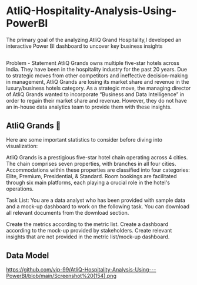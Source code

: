 # AtliQ-Hospitality-Analysis-Using-PowerBI


The primary goal of the analyzing AtliQ Grand Hospitality,I developed an interactive Power BI dashboard to uncover key business insights



## 
Problem - Statement
AtliQ Grands owns multiple five-star hotels across India. They have been in the hospitality industry for the past 20 years. Due to strategic moves from other competitors and ineffective decision-making in management, AtliQ Grands are losing its market share and revenue in the luxury/business hotels category. As a strategic move, the managing director of AtliQ Grands wanted to incorporate “Business and Data Intelligence” in order to regain their market share and revenue. However, they do not have an in-house data analytics team to provide them with these insights.

 
 ## AtliQ Grands 🏩
Here are some important statistics to consider before diving into visualization:

AtliQ Grands is a prestigious five-star hotel chain operating across 4 cities.
The chain comprises seven properties, with branches in all four cities.
Accommodations within these properties are classified into four categories: Elite, Premium, Presidential, & Standard.
Room bookings are facilitated through six main platforms, each playing a crucial role in the hotel's operations.






Task List:
You are a data analyst who has been provided with sample data and a mock-up dashboard to work on the following task. You can download all relevant documents from the download section.

Create the metrics according to the metric list.
Create a dashboard according to the mock-up provided by stakeholders.
Create relevant insights that are not provided in the metric list/mock-up dashboard.






## Data Model

https://github.com/vip-99/AtliQ-Hospitality-Analysis-Using---PowerBI/blob/main/Screenshot%20(154).png
